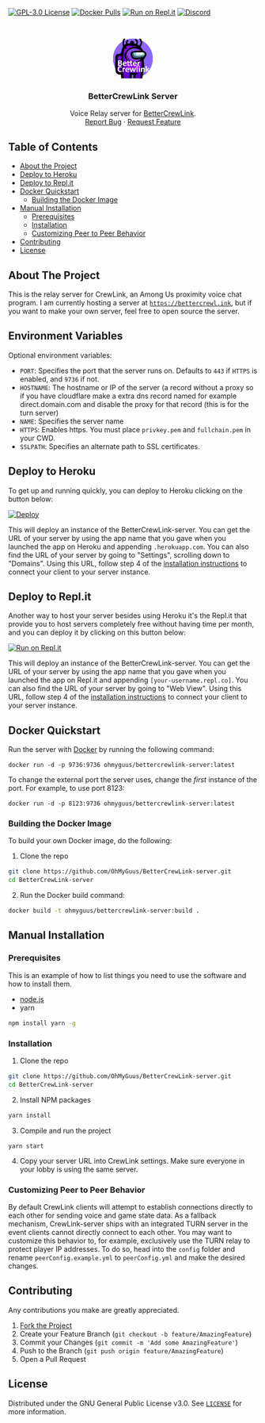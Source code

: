 [![GPL-3.0 License][license-shield]][license-url] [![Docker Pulls][docker-shield]][docker-url] [![Run on Repl.it][replit-shield]][replit-url] [![Discord](https://img.shields.io/discord/791516611143270410.svg?color=%237289da&label=discord)](https://discord.gg/qDqTzvj4SH)

<br />
<p align="center">
  <a href="https://github.com/OhMyGuus/BetterCrewLink-server">
    <img src="logo.png" alt="Logo" width="80" height="80">
  </a>

  <h3 align="center">BetterCrewLink Server</h3>

  <p align="center">
    Voice Relay server for <a href="https://github.com/OhMyGuus/BetterCrewLink">BetterCrewLink</a>.
    <br />
    <a href="https://github.com/OhMyGuus/BetterCrewLink-server/issues">Report Bug</a>
    ·
    <a href="https://github.com/OhMyGuus/BetterCrewLink-server/issues">Request Feature</a>
  </p>
</p>



<!-- TABLE OF CONTENTS -->
## Table of Contents

* [About the Project](#about-the-project)
* [Deploy to Heroku](#deploy-to-heroku)
* [Deploy to Repl.it](#deploy-to-replit)
* [Docker Quickstart](#docker-quickstart)
  * [Building the Docker Image](#building-the-docker-image)
* [Manual Installation](#manual-installation)
  * [Prerequisites](#prerequisites)
  * [Installation](#installation)
  * [Customizing Peer to Peer Behavior](#customizing-peer-to-peer-behavior)
* [Contributing](#contributing)
* [License](#license)



<!-- ABOUT THE PROJECT -->
## About The Project

This is the relay server for CrewLink, an Among Us proximity voice chat program. I am currently hosting a server at <a href="https://bettercrewl.ink">`https://bettercrewl.ink`</a>, but if you want to make your own server, feel free to open source the server.

## Environment Variables

Optional environment variables:

 - `PORT`: Specifies the port that the server runs on. Defaults to `443` if `HTTPS` is enabled, and `9736` if not.
 - `HOSTNAME`: The hostname or IP of the server (a record without a proxy so if you have cloudflare make a extra dns record named for example direct.domain.com and disable the proxy for that record (this is for the turn server)
 - `NAME`: Specifies the server name
 - `HTTPS`: Enables https. You must place `privkey.pem` and `fullchain.pem` in your CWD.
 - `SSLPATH`: Specifies an alternate path to SSL certificates.

## Deploy to Heroku

To get up and running quickly, you can deploy to Heroku clicking on the button below:

[![Deploy](https://www.herokucdn.com/deploy/button.svg)](https://heroku.com/deploy)

This will deploy an instance of the BetterCrewLink-server. You can get the URL of your server by using the app name that you gave when you launched the app on Heroku and appending `.herokuapp.com`. You can also find the URL of your server by going to "Settings", scrolling down to "Domains". Using this URL, follow step 4 of the [installation instructions](https://github.com/OhMyGuus/BetterCrewLink-server#manual-installation) to connect your client to your server instance.

## Deploy to Repl.it

Another way to host your server besides using Heroku it's the Repl.it that provide you to host servers completely free without having time per month, and you can deploy it by clicking on this button below:

[![Run on Repl.it][replit-shield]][replit-url]

This will deploy an instance of the BetterCrewLink-server. You can get the URL of your server by using the app name that you gave when you launched the app on Repl.it and appending `[your-username.repl.co]`. You can also find the URL of your server by going to "Web View". Using this URL, follow step 4 of the [installation instructions](https://github.com/OhMyGuus/BetterCrewLink-server#manual-installation) to connect your client to your server instance.


## Docker Quickstart

Run the server with [Docker](https://docs.docker.com/get-docker/) by running the following command:

```
docker run -d -p 9736:9736 ohmyguus/bettercrewlink-server:latest
```

To change the external port the server uses, change the *first* instance of the port. For example, to use port 8123:

```
docker run -d -p 8123:9736 ohmyguus/bettercrewlink-server:latest
```

### Building the Docker Image

To build your own Docker image, do the following:

1. Clone the repo
```sh
git clone https://github.com/OhMyGuus/BetterCrewLink-server.git
cd BetterCrewLink-server
```

2. Run the Docker build command:
```sh
docker build -t ohmyguus/bettercrewlink-server:build .
```

## Manual Installation

### Prerequisites

This is an example of how to list things you need to use the software and how to install them.
* [node.js](https://nodejs.org/en/download/)
* yarn
```sh
npm install yarn -g
```

### Installation

1. Clone the repo
```sh
git clone https://github.com/OhMyGuus/BetterCrewLink-server.git
cd BetterCrewLink-server
```
2. Install NPM packages
```sh
yarn install
```
3. Compile and run the project
```JS
yarn start
```
4. Copy your server URL into CrewLink settings. Make sure everyone in your lobby is using the same server.
### Customizing Peer to Peer Behavior
By default CrewLink clients will attempt to establish connections directly to each other for sending voice and game 
state data. As a fallback mechanism, CrewLink-server ships with an integrated TURN server in the event clients cannot
directly connect to each other. You may want to customize this behavior to, for example, exclusively use the TURN relay
to protect player IP addresses. To do so, head into the ``config`` folder and rename ``peerConfig.example.yml`` to
``peerConfig.yml`` and make the desired changes.

<!-- CONTRIBUTING -->
## Contributing

Any contributions you make are greatly appreciated.

1. [Fork the Project](https://github.com/OhMyGuus/BetterCrewLink-server/fork)
2. Create your Feature Branch (`git checkout -b feature/AmazingFeature`)
3. Commit your Changes (`git commit -m 'Add some AmazingFeature'`)
4. Push to the Branch (`git push origin feature/AmazingFeature`)
5. Open a Pull Request


## License

Distributed under the GNU General Public License v3.0. See <a href="https://github.com/OhMyGuus/BetterCrewLink-server/blob/master/LICENSE">`LICENSE`</a> for more information.


[license-shield]: https://img.shields.io/github/license/OhMyGuus/BetterCrewLink-server.svg?style=flat-square
[license-url]: https://github.com/OhMyGuus/BetterCrewLink-server/blob/master/LICENSE
[docker-shield]: https://img.shields.io/docker/pulls/ohmyguus/bettercrewlink-server
[docker-url]: https://hub.docker.com/repository/docker/ohmyguus/bettercrewlink-server
[replit-shield]: https://repl.it/badge/github/OhMyGuus/BetterCrewLink-server
[replit-url]: https://repl.it/github/OhMyGuus/BetterCrewLink-server
